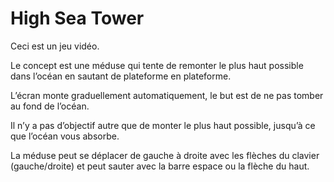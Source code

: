 # High Sea Tower

Ceci est un jeu vidéo. 

Le concept est une méduse qui tente de remonter le plus haut possible dans l’océan en sautant de plateforme en plateforme.

L’écran monte graduellement automatiquement, le but est de ne pas tomber au fond de l’océan.

Il n’y a pas d’objectif autre que de monter le plus haut possible, jusqu’à ce que l’océan vous absorbe.

La méduse peut se déplacer de gauche à droite avec les flèches du clavier (gauche/droite) et peut sauter avec la barre espace ou la flèche du haut.
